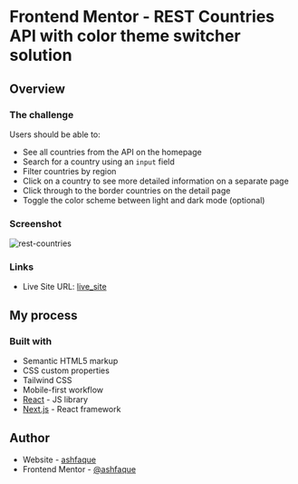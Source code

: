 # Frontend Mentor - REST Countries API with color theme switcher solution

## Overview

### The challenge

Users should be able to:

- See all countries from the API on the homepage
- Search for a country using an `input` field
- Filter countries by region
- Click on a country to see more detailed information on a separate page
- Click through to the border countries on the detail page
- Toggle the color scheme between light and dark mode (optional)

### Screenshot
![rest-countries](https://github.com/mdashfaque-mamdu-au17/rest-countries-app/assets/77242783/69246768-c8a9-4578-a4bb-20b4782750b0)

### Links

- Live Site URL: [live_site]([https://your-live-site-url.com](https://rest-countries-app-eight.vercel.app/)https://rest-countries-app-eight.vercel.app/)

## My process

### Built with

- Semantic HTML5 markup
- CSS custom properties
- Tailwind CSS
- Mobile-first workflow
- [React](https://reactjs.org/) - JS library
- [Next.js](https://nextjs.org/) - React framework

## Author

- Website - [ashfaque](https://ashfaque-portfolio.vercel.app/)
- Frontend Mentor - [@ashfaque](https://www.frontendmentor.io/profile/mdashfaque-mamdu-au17)
